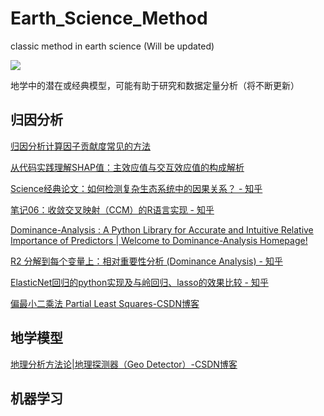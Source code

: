 # Earth_Science_Method

classic method in earth science (Will be updated)

![](https://imagecollection.oss-cn-beijing.aliyuncs.com/office/image-removebg-preview%20(1).png)

地学中的潜在或经典模型，可能有助于研究和数据定量分析（将不断更新）

## 归因分析

[归因分析计算因子贡献度常见的方法](https://blog.csdn.net/Hubans/article/details/128815047?spm=1001.2014.3001.5502)

[从代码实践理解SHAP值：主效应值与交互效应值的构成解析](https://mp.weixin.qq.com/s/UqBOiCkG1CfXis6c28FMDw)

[Science经典论文：如何检测复杂生态系统中的因果关系？ - 知乎](https://zhuanlan.zhihu.com/p/94290994)

[笔记06：收敛交叉映射（CCM）的R语言实现 - 知乎](https://zhuanlan.zhihu.com/p/441523812)

[Dominance-Analysis : A Python Library for Accurate and Intuitive Relative Importance of Predictors | Welcome to Dominance-Analysis Homepage!](https://dominance-analysis.github.io/dominance-analysis/)

[R2 分解到每个变量上：相对重要性分析 (Dominance Analysis) - 知乎](https://zhuanlan.zhihu.com/p/75459438)

[ElasticNet回归的python实现及与岭回归、lasso的效果比较 - 知乎](https://zhuanlan.zhihu.com/p/61929632)

[偏最小二乘法 Partial Least Squares-CSDN博客](https://blog.csdn.net/fjsd155/article/details/93414969)

## 地学模型

[地理分析方法论|地理探测器（Geo Detector）-CSDN博客](https://blog.csdn.net/weixin_46004577/article/details/126613416)

## 机器学习

